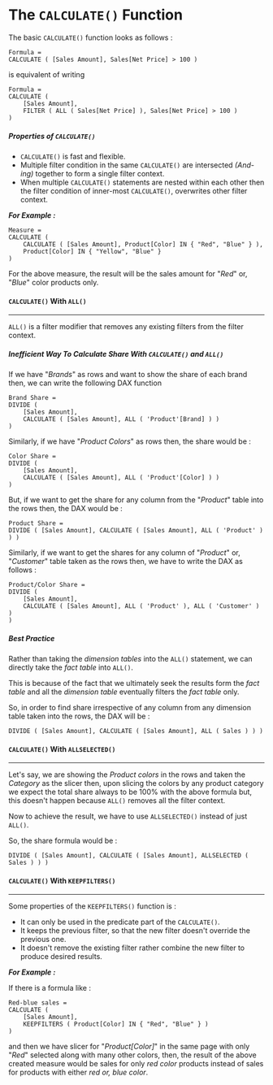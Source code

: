 # The `CALCULATE()` Function

The basic `CALCULATE()` function looks as follows :

```dax
Formula =
CALCULATE ( [Sales Amount], Sales[Net Price] > 100 )
```

is equivalent of writing

```dax
Formula =
CALCULATE (
    [Sales Amount],
    FILTER ( ALL ( Sales[Net Price] ), Sales[Net Price] > 100 )
)
```

##### Properties of `CALCULATE()`

- `CALCULATE()` is fast and flexible.
- Multiple filter condition in the same `CALCULATE()` are intersected *(And-ing)* together to form a single filter context.
- When multiple `CALCULATE()` statements are nested within each other then the filter condition of inner-most `CALCULATE()`, overwrites other filter context.

***For Example :***

```dax
Measure =
CALCULATE (
    CALCULATE ( [Sales Amount], Product[Color] IN { "Red", "Blue" } ),
    Product[Color] IN { "Yellow", "Blue" }
)
```
For the above measure, the result will be the sales amount for "*Red*" or, "*Blue*" color products only.


#### `CALCULATE()` With `ALL()`
---

`ALL()` is a filter modifier that removes any existing filters from the filter context.

##### Inefficient Way To Calculate Share With `CALCULATE()` and `ALL()`

If we have "*Brands*" as rows and want to show the share of each brand then, we can write the following DAX function

```DAX
Brand Share =
DIVIDE (
    [Sales Amount],
    CALCULATE ( [Sales Amount], ALL ( 'Product'[Brand] ) )
)
```

Similarly, if we have "*Product Colors*" as rows then, the share would be :

```DAX
Color Share =
DIVIDE (
    [Sales Amount],
    CALCULATE ( [Sales Amount], ALL ( 'Product'[Color] ) )
)
```

But, if we want to get the share for any column from the "*Product*" table into the rows then, the DAX would be :

```DAX
Product Share =
DIVIDE ( [Sales Amount], CALCULATE ( [Sales Amount], ALL ( 'Product' ) ) )
```

Similarly, if we want to get the shares for any column of "*Product*" or, "*Customer*" table taken as the rows then, we have to write the DAX as follows :

```DAX
Product/Color Share =
DIVIDE (
    [Sales Amount],
    CALCULATE ( [Sales Amount], ALL ( 'Product' ), ALL ( 'Customer' ) )
)
```
##### Best Practice

Rather than taking the *dimension tables* into the `ALL()` statement, we can directly take the *fact table* into `ALL()`.

This is because of the fact that we ultimately seek the results form the *fact table* and all the *dimension table* eventually filters the *fact table* only.

So, in order to find share irrespective of any column from any dimension table taken into the rows, the DAX will be :

```DAX
DIVIDE ( [Sales Amount], CALCULATE ( [Sales Amount], ALL ( Sales ) ) )
```

#### `CALCULATE()` With `ALLSELECTED()`
---

Let's say, we are showing the *Product colors* in the rows and taken the *Category* as the slicer then, upon slicing the colors by any product category we expect the total share always to be 100% with the above formula but, this doesn't happen because `ALL()` removes all the filter context.

Now to achieve the result, we have to use `ALLSELECTED()` instead of just `ALL()`.

So, the share formula would be :

```DAX
DIVIDE ( [Sales Amount], CALCULATE ( [Sales Amount], ALLSELECTED ( Sales ) ) )
```
#### `CALCULATE()` With `KEEPFILTERS()`
---

Some properties of the `KEEPFILTERS()` function is :

- It can only be used in the predicate part of the `CALCULATE()`.
- It keeps the previous filter, so that the new filter doesn't override the previous one.
- It doesn't remove the existing filter rather combine the new filter to produce desired results.

***For Example :***

If there is a formula like :

```dax
Red-blue sales =
CALCULATE (
    [Sales Amount],
    KEEPFILTERS ( Product[Color] IN { "Red", "Blue" } )
)
```
 and then we have slicer for "*Product[Color]*" in the same page with only "*Red*" selected along with many other colors, then,
 the result of the above created measure would be sales for only *red color* products instead of sales for products with either *red or, blue
 color*.
 
